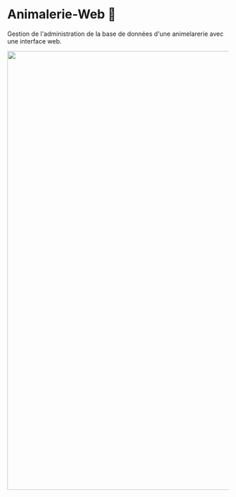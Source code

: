 <h1>Animalerie-Web 🐶</h1>
  <p>Gestion de l'administration de la base de données d'une animelarerie avec une interface web.</p>
    <img src="img/poster.png" width="1000">
  </a>
